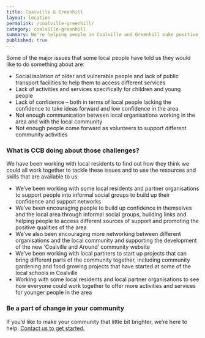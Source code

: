 ```yaml
---
title: Coalville & Greenhill
layout: location
permalink: /coalville-greenhill/
category: coalville-greenhill
summary: We're helping people in Coalville and Greenhill make positive change possible.
published: true
---
```


Some of the major issues that some local people have told us they would like to do something about are: 

- Social isolation of older and vulnerable people and lack of public transport facilities to help them to access different services
- Lack of activities and services specifically for children and young people
- Lack of confidence – both in terms of local people lacking the confidence to take ideas forward and low confidence in the area
- Not enough communication between local organisations working in the area and with the local community
- Not enough people come forward as volunteers to support different community activities


### What is CCB doing about those challenges?

We have been working with local residents to find out how they think we could all work together to tackle these issues and to use the resources and skills that are available to us:

- We’ve been working with some local residents and partner organisations to support people into informal social groups to build up their confidence and support networks
- We’ve been encouraging people to build up confidence in themselves and the local area through informal social groups, building links and helping people to access different sources of support and promoting the positive qualities of the area
- We’ve also been encouraging more networking between different organisations and the local community and supporting the development of the new ‘Coalville and Around’ community website
- We’ve been working with local partners to start up projects that can bring different parts of the community together, including community gardening and food growing projects that have started at some of the local schools in Coalville
- Working with some local residents and local partner organisations to see how everyone could work together to offer more activities and services for younger people in the area

### Be a part of change in your community

If you’d like to make your community that little bit brighter, we’re here to help. [Contact us to get started.](http://www.communitycapacity.co.uk/contact/)
